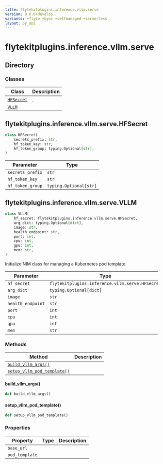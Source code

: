 ```yaml
---
title: flytekitplugins.inference.vllm.serve
version: 0.0.0+develop
variants: +flyte +byoc +selfmanaged +serverless
layout: py_api
---
```


# flytekitplugins.inference.vllm.serve

## Directory

### Classes

| Class | Description |
|-|-|
| [`HFSecret`](.././flytekitplugins.inference.vllm.serve#flytekitpluginsinferencevllmservehfsecret) | . |
| [`VLLM`](.././flytekitplugins.inference.vllm.serve#flytekitpluginsinferencevllmservevllm) |  |

## flytekitplugins.inference.vllm.serve.HFSecret

```python
class HFSecret(
    secrets_prefix: str,
    hf_token_key: str,
    hf_token_group: typing.Optional[str],
)
```
| Parameter | Type |
|-|-|
| `secrets_prefix` | `str` |
| `hf_token_key` | `str` |
| `hf_token_group` | `typing.Optional[str]` |

## flytekitplugins.inference.vllm.serve.VLLM

```python
class VLLM(
    hf_secret: flytekitplugins.inference.vllm.serve.HFSecret,
    arg_dict: typing.Optional[dict],
    image: str,
    health_endpoint: str,
    port: int,
    cpu: int,
    gpu: int,
    mem: str,
)
```
Initialize NIM class for managing a Kubernetes pod template.



| Parameter | Type |
|-|-|
| `hf_secret` | `flytekitplugins.inference.vllm.serve.HFSecret` |
| `arg_dict` | `typing.Optional[dict]` |
| `image` | `str` |
| `health_endpoint` | `str` |
| `port` | `int` |
| `cpu` | `int` |
| `gpu` | `int` |
| `mem` | `str` |

### Methods

| Method | Description |
|-|-|
| [`build_vllm_args()`](#build_vllm_args) |  |
| [`setup_vllm_pod_template()`](#setup_vllm_pod_template) |  |


#### build_vllm_args()

```python
def build_vllm_args()
```
#### setup_vllm_pod_template()

```python
def setup_vllm_pod_template()
```
### Properties

| Property | Type | Description |
|-|-|-|
| `base_url` |  |  |
| `pod_template` |  |  |

